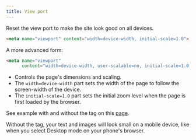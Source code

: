 ```yaml
---
title: View port
---
```


Reset the view port to make the site look good on all devices.

```html
<meta name="viewport" content="width=device-width, initial-scale=1.0">
```

A more advanced form:

```html
<meta name="viewport"
      content="width=device-width, user-scalable=no, initial-scale=1.0, maximum-scale=1.0, minimum-scale=1.0">
```

- Controls the page's dimensions and scaling.
- The `width=device-width` part sets the width of the page to follow the screen-width of the device.
- The `initial-scale=1.0`  part sets the initial zoom level when the page is first loaded by the browser.

See example with and without the tag on this [page](https://www.w3schools.com/tags/tag_meta.asp).

Without the tag, your text and images will look small on a mobile device, like when you select Desktop mode on your phone's browser.
